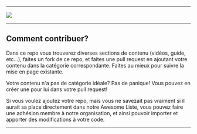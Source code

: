 <hr>

<a href="https://github.com/FlipperFrenchCommunity/Awesome-Flipper-French">
  <img src="https://user-images.githubusercontent.com/22322762/197898515-decfa1aa-c72b-4132-ab14-561dad9aa1de.png" align="center">
</a>

<hr>

## Comment contribuer?

Dans ce repo vous trouverez diverses sections de contenu (vidéos, guide, etc...), faites un fork de ce repo, et faites une pull request en ajoutant votre contenu dans la catégorie correspondante. Faites au mieux pour suivre la mise en page existante.

Votre contenu n'a pas de catégorie idéale? Pas de panique! Vous pouvez en créer une pour lui dans votre pull request!

Si vous voulez ajoutez votre repo, mais vous ne savezait pas vraiment si il aurait sa place directement dans notre Awesome Liste, vous pouvez faire une adhésion membre à notre organisation, et ainsi pouvoir importer et apporter des modifications à votre code.

<hr>
